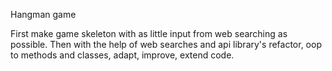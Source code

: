 Hangman game

First make game skeleton with as little input from web searching as possible.
Then with the help of web searches and api library's refactor, oop to methods and classes, adapt, improve, extend code.
